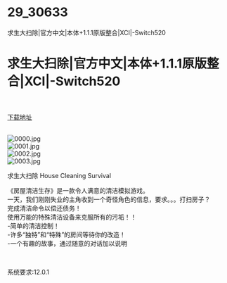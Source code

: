 # 29_30633
求生大扫除|官方中文|本体+1.1.1原版整合|XCI|-Switch520
# 求生大扫除|官方中文|本体+1.1.1原版整合|XCI|-Switch520
 <br/></br>
[下载地址](https://www.switch520.cc/article/30633 "下载地址")
<br/></br>

<p><img title="0000.jpg" src="https://www.switch520.cc/muke_img/2022_05_03_c3a41294fc762.jpg" alt="0000.jpg"><br>
<img title="0001.jpg" src="https://www.switch520.cc/muke_img/2022_05_03_6f5d12caf5176.jpg" alt="0001.jpg"><br>
<img title="0002.jpg" src="https://www.switch520.cc/muke_img/2022_05_03_06c39c6fef3cf.jpg" alt="0002.jpg"><br>
<img title="0003.jpg" src="https://www.switch520.cc/muke_img/2022_05_03_08c1a0808b65b.jpg" alt="0003.jpg"></p>
<p>求生大扫除 House Cleaning Survival</p>
<p>《房屋清洁生存》是一款令人满意的清洁模拟游戏。<br>
一天，我们刚刚失业的主角收到一个奇怪角色的信息，要求。。。打扫房子？<br>
完成清洁命令以偿还债务！<br>
使用万能的特殊清洁设备来克服所有的污垢！！<br>
-简单的清洁控制！<br>
-许多“独特”和“特殊”的房间等待你的改造！<br>
-一个有趣的故事，通过随意的对话加以说明</p>
<p>&nbsp;</p>
<p>系统要求:12.0.1</p>



